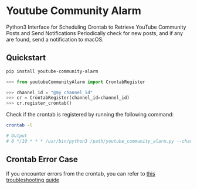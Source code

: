 # Youtube Community Alarm

Python3 Interface for Scheduling Crontab to Retrieve YouTube Community Posts and Send Notifications
Periodically check for new posts, and if any are found, send a notification to macOS.


## Quickstart
```bash
pip install youtube-community-alarm
```


```python
>>> from youtubeCommunityAlarm import CrontabRegister

>>> channel_id = "@my_channel_id"
>>> cr = CrontabRegister(channel_id=channel_id)
>>> cr.register_crontab()
```

Check if the crontab is registered by running the following command:

```bash
crontab -l

# Output
# 0 */10 * * * /usr/bin/python3 /path/youtube_community_alarm.py --channel_id @my_channel_id /path/log.log 2>&1
```

## Crontab Error Case

If you encounter errors from the crontab, you can refer to [this troubleshooting guide](https://23log.tistory.com/171)









